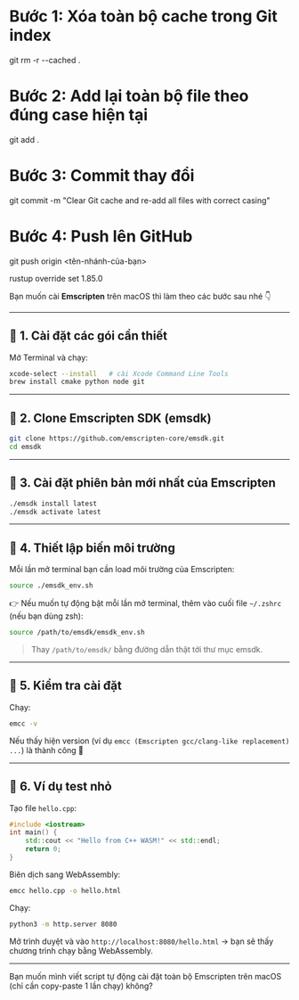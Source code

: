 # Bước 1: Xóa toàn bộ cache trong Git index

git rm -r --cached .

# Bước 2: Add lại toàn bộ file theo đúng case hiện tại

git add .

# Bước 3: Commit thay đổi

git commit -m "Clear Git cache and re-add all files with correct casing"

# Bước 4: Push lên GitHub

git push origin <tên-nhánh-của-bạn>

rustup override set 1.85.0



Bạn muốn cài **Emscripten** trên macOS thì làm theo các bước sau nhé 👇

---

## 🔹 1. Cài đặt các gói cần thiết

Mở Terminal và chạy:

```bash
xcode-select --install   # cài Xcode Command Line Tools
brew install cmake python node git
```

---

## 🔹 2. Clone Emscripten SDK (emsdk)

```bash
git clone https://github.com/emscripten-core/emsdk.git
cd emsdk
```

---

## 🔹 3. Cài đặt phiên bản mới nhất của Emscripten

```bash
./emsdk install latest
./emsdk activate latest
```

---

## 🔹 4. Thiết lập biến môi trường

Mỗi lần mở terminal bạn cần load môi trường của Emscripten:

```bash
source ./emsdk_env.sh
```

👉 Nếu muốn tự động bật mỗi lần mở terminal, thêm vào cuối file `~/.zshrc` (nếu bạn dùng zsh):

```bash
source /path/to/emsdk/emsdk_env.sh
```

> Thay `/path/to/emsdk/` bằng đường dẫn thật tới thư mục emsdk.

---

## 🔹 5. Kiểm tra cài đặt

Chạy:

```bash
emcc -v
```

Nếu thấy hiện version (ví dụ `emcc (Emscripten gcc/clang-like replacement) ...`) là thành công 🎉

---

## 🔹 6. Ví dụ test nhỏ

Tạo file `hello.cpp`:

```cpp
#include <iostream>
int main() {
    std::cout << "Hello from C++ WASM!" << std::endl;
    return 0;
}
```

Biên dịch sang WebAssembly:

```bash
emcc hello.cpp -o hello.html
```

Chạy:

```bash
python3 -m http.server 8080
```

Mở trình duyệt và vào `http://localhost:8080/hello.html` → bạn sẽ thấy chương trình chạy bằng WebAssembly.

---

Bạn muốn mình viết script tự động cài đặt toàn bộ Emscripten trên macOS (chỉ cần copy-paste 1 lần chạy) không?

